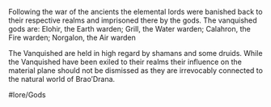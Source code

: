 Following the war of the ancients the elemental lords were banished back to their respective realms and imprisoned there by the gods. The vanquished gods are: Elohir, the Earth warden; Grill, the Water warden; Calahron, the Fire warden; Norgalon, the Air warden

The Vanquished are held in high regard by shamans and some druids. While the Vanquished have been exiled to their realms their influence on the material plane should not be dismissed as they are irrevocably connected to the natural world of Brao’Drana.

#lore/Gods